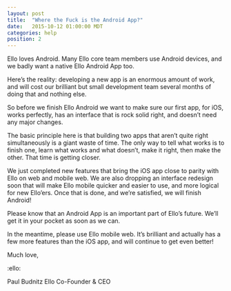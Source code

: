 ```yaml
---
layout: post
title:  "Where the Fuck is the Android App?"
date:   2015-10-12 01:00:00 MDT
categories: help
position: 2
---
```


Ello loves Android. Many Ello core team members use Android devices, and we badly want a native Ello Android App too.

Here’s the reality: developing a new app is an enormous amount of work, and will cost our brilliant but small development team several months of doing that and nothing else.

So before we finish Ello Android we want to make sure our first app, for iOS, works perfectly, has an interface that is rock solid right, and doesn’t need any major changes. 

The basic principle here is that building two apps that aren’t quite right simultaneously is a giant waste of time. The only way to tell what works is to finish one, learn what works and what doesn’t, make it right, then make the other. That time is getting closer. 

We just completed new features that bring the iOS app close to parity with Ello on web and mobile web. We are also dropping an interface redesign soon that will make Ello mobile quicker and easier to use, and more logical for new Ello’ers. Once that is done, and we’re satisfied, we will finish Android!

Please know that an Android App is an important part of Ello’s future. We’ll get it in your pocket as soon as we can.

In the meantime, please use Ello mobile web. It’s brilliant and actually has a few more features than the iOS app, and will continue to get even better!

Much love,

:ello:

Paul Budnitz
Ello Co-Founder & CEO

